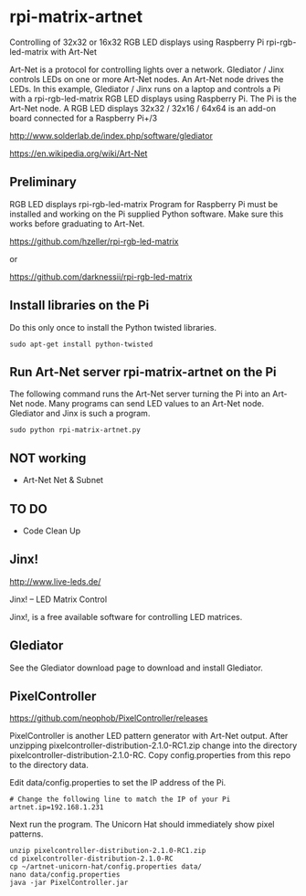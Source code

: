 # rpi-matrix-artnet
Controlling of 32x32 or 16x32 RGB LED displays using Raspberry Pi rpi-rgb-led-matrix with Art-Net 

Art-Net is a protocol for controlling lights over a network. Glediator / Jinx
controls LEDs on one or more Art-Net nodes. An Art-Net node drives the
LEDs. In this example, Glediator / Jinx runs on a laptop and controls a Pi with
a rpi-rgb-led-matrix RGB LED displays using Raspberry Pi. The Pi is the Art-Net node.
A RGB LED displays 32x32 / 32x16 / 64x64 is an add-on board connected for a Raspberry Pi+/3

http://www.solderlab.de/index.php/software/glediator

https://en.wikipedia.org/wiki/Art-Net

## Preliminary

RGB LED displays rpi-rgb-led-matrix Program for Raspberry Pi must be installed and working on the Pi
supplied Python software. Make sure this works before graduating to Art-Net.

https://github.com/hzeller/rpi-rgb-led-matrix

or

https://github.com/darknessii/rpi-rgb-led-matrix

## Install libraries on the Pi

Do this only once to install the Python twisted libraries.

```
sudo apt-get install python-twisted
```

## Run Art-Net server rpi-matrix-artnet on the Pi
The following command runs the Art-Net server turning the Pi into an Art-Net node. 
Many programs can send LED values to an Art-Net node. Glediator and Jinx is such a
program.

```
sudo python rpi-matrix-artnet.py
```


## NOT working
* Art-Net Net & Subnet

## TO DO
* Code Clean Up

## Jinx!

http://www.live-leds.de/

Jinx! – LED Matrix Control

Jinx!, is a free available software for controlling LED matrices.

## Glediator

See the Glediator download page to download and install Glediator.


## PixelController

https://github.com/neophob/PixelController/releases

PixelController is another LED pattern generator with Art-Net output. After
unzipping pixelcontroller-distribution-2.1.0-RC1.zip change into the directory
pixelcontroller-distribution-2.1.0-RC. Copy config.properties from this
repo to the directory data.

Edit data/config.properties to set the IP address of the Pi.

```
# Change the following line to match the IP of your Pi
artnet.ip=192.168.1.231
```

Next run the program. The Unicorn Hat should immediately show pixel patterns.

```
unzip pixelcontroller-distribution-2.1.0-RC1.zip
cd pixelcontroller-distribution-2.1.0-RC
cp ~/artnet-unicorn-hat/config.properties data/
nano data/config.properties
java -jar PixelController.jar
```

